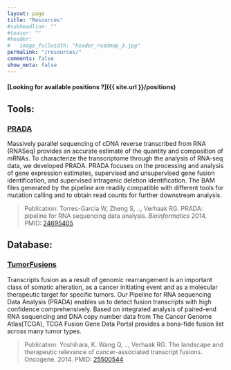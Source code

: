 ```yaml
---
layout: page
title: "Resources"
#subheadline: ""
#teaser: ""
#header:
#   image_fullwidth: "header_roadmap_3.jpg"
permalink: "/resources/"
comments: false
show_meta: false
---
```


#### <i class="fa fa-search"></i> [Looking for available positions ?]({{ site.url }}/positions) <i class="fa fa-users"></i>

## Tools:

### [PRADA](http://bioinformatics.mdanderson.org/main/PRADA:Overview)

Massively parallel sequencing of cDNA reverse transcribed from RNA (RNASeq) provides an accurate estimate of the quantity and composition of mRNAs. To characterize the transcriptome through the analysis of RNA-seq data, we developed PRADA. PRADA focuses on the processing and analysis of gene expression estimates, supervised and unsupervised gene fusion identification, and supervised intragenic deletion identification. The BAM files generated by the pipeline are readily compatible with different tools for mutation calling and to obtain read counts for further downstream analysis.

>Publication: Torres-Garcia W, Zheng S, .., Verhaak RG. PRADA: pipeline for RNA sequencing data analysis. *Bioinformatics* 2014. PMID: [24695405](http://www.ncbi.nlm.nih.gov/pubmed/24695405)

## Database:

### [TumorFusions](http://tumorfusions.org)

Transcripts fusion as a result of genomic rearrangement is an important class of somatic alteration, as a cancer initiating event and as a molecular therapeutic target for specific tumors. Our Pipeline for RNA sequencing Data Analysis (PRADA) enables us to detect fusion transcripts with high confidence comprehensively. Based on integrated analysis of paired-end RNA sequencing and DNA copy number data from The Cancer Genome Atlas(TCGA), TCGA Fusion Gene Data Portal provides a bona-fide fusion list across many tumor types.

>Publication: Yoshihara, K. Wang Q, .., Verhaak RG. The landscape and therapeutic relevance of cancer-associated transcript fusions. Oncogene. 2014. PMID: [25500544](http://www.ncbi.nlm.nih.gov/pubmed/25500544)



